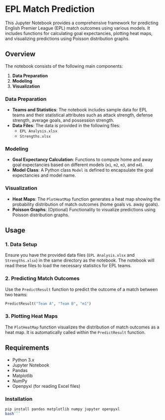 # EPL Match Prediction

This Jupyter Notebook provides a comprehensive framework for predicting English Premier League (EPL) match outcomes using various models. It includes functions for calculating goal expectancies, plotting heat maps, and visualizing predictions using Poisson distribution graphs.

## Overview

The notebook consists of the following main components:
1. **Data Preparation**
2. **Modeling**
3. **Visualization**

### Data Preparation
- **Teams and Statistics**: The notebook includes sample data for EPL teams and their statistical attributes such as attack strength, defense strength, average goals, and possession strength.
- **Data Files**: The data is provided in the following files:
  - `EPL Analysis.xlsx`
  - `Strengths.xlsx`

### Modeling
- **Goal Expectancy Calculation**: Functions to compute home and away goal expectancies based on different models (`m1`, `m2`, `m3`, and `m4`).
- **Model Class**: A Python class `Model` is defined to encapsulate the goal expectancies and model name.

### Visualization
- **Heat Maps**: The `PlotHeatMap` function generates a heat map showing the probability distribution of match outcomes (home goals vs. away goals).
- **Poisson Graphs**: (Optional) Functionality to visualize predictions using Poisson distribution graphs.

## Usage

### 1. Data Setup
Ensure you have the provided data files (`EPL Analysis.xlsx` and `Strengths.xlsx`) in the same directory as the notebook. The notebook will read these files to load the necessary statistics for EPL teams.

### 2. Predicting Match Outcomes
Use the `PredictResult` function to predict the outcome of a match between two teams:

```python
PredictResult("Team A", "Team B", "m1")
```
### 3. Plotting Heat Maps

The `PlotHeatMap` function visualizes the distribution of match outcomes as a heat map. It is automatically called within the `PredictResult` function.

## Requirements

* Python 3.x
* Jupyter Notebook
* Pandas
* Matplotlib
* NumPy
* Openpyxl (for reading Excel files)

### Installation

```bash
pip install pandas matplotlib numpy jupyter openpyxl
bash```
